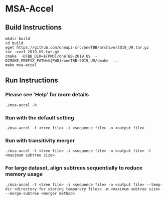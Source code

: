 # MSA-Accel

## Build Instructions
```
mkdir build
cd build
wget https://github.com/oneapi-src/oneTBB/archive/2019_U9.tar.gz
tar -xvzf 2019_U9.tar.gz
cmake  -DTBB_DIR=${PWD}/oneTBB-2019_U9  -DCMAKE_PREFIX_PATH=${PWD}/oneTBB-2019_U9/cmake  ..
make msa-accel
```

## Run Instructions
### Please see 'Help' for more details
```
./msa-accel -h
```
### Run with the default setting
```
./msa-accel -t <tree file> -i <sequence file> -o <output file>
```
### Run with transitivity merger
```
./msa-accel -t <tree file> -i <sequence file> -o <output file> -l <maximum subtree size>
```

### For large dataset, align subtrees sequentially to reduce memory usage
```
./msa-accel -t <tree file> -i <sequence file> -o <output file> --temp-dir <directory for storing temporary files> -m <maximum subtree size> --merge-subtree <merger method>
```
